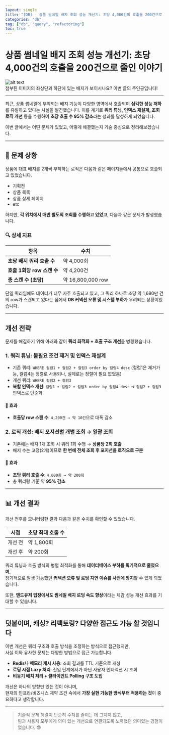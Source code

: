 ```yaml
---
layout: single
title: "[DB] - 상품 썸네일 배지 조회 성능 개선기: 초당 4,000건의 호출을 200건으로 줄인 이야기"
categories: "db"
tag: ["db", "query", "refactoring"]
toc: true
---
```


# 상품 썸네일 배지 조회 성능 개선기: 초당 4,000건의 호출을 200건으로 줄인 이야기

![alt text](https://cogito1016.github.io/images/2025-06-05-reduceQureyRequest/image.png)  
첨부된 이미지의 좌상단과 하단에 있는 배지가 보이시나요? 이번 글의 주인공입니다!

---

최근, 상품 썸네일에 부착되는 배지 기능이 다양한 영역에서 호출되며 **심각한 성능 저하**를 유발하고 있다는 사실을 발견했습니다. 이를 계기로 **쿼리 튜닝, 인덱스 재설계, 조회 로직 개선** 등을 수행하여 **초당 호출 수 95% 감소**라는 성과를 달성하게 되었습니다.

이번 글에서는 어떤 문제가 있었고, 어떻게 해결했는지 기술 중심으로 정리해보겠습니다.

---

## 🧨 문제 상황

상품에 대표 배지를 2개씩 부착하는 로직은 다음과 같은 페이지들에서 공통으로 호출되고 있었습니다.

- 기획전
- 상품 목록
- 상품 상세 페이지
- etc

하지만, **각 위치에서 매번 별도의 조회를 수행하고 있었고**, 다음과 같은 문제가 발생했습니다.

### 🔍 상세 지표

| 항목                       | 수치              |
| -------------------------- | ----------------- |
| **초당 배지 쿼리 호출 수** | 약 4,000회        |
| **호출 1회당 row 스캔 수** | 약 4,200건        |
| **총 스캔 수 (초당)**      | 약 16,800,000 row |

단일 쿼리임에도 데이터가 너무 자주 호출되고 있고, 그 쿼리 하나로 초당 약 1,680만 건의 row가 스캔되고 있다는 점에서 **DB 커넥션 오류 및 시스템 부하**가 우려되는 상황이었습니다.

---

## 개선 전략

문제를 해결하기 위해 아래와 같이 **쿼리 최적화 + 호출 구조 개선**을 병행했습니다.

### 1. 쿼리 튜닝: 불필요 조건 제거 및 인덱스 재설계

- 기존 쿼리: `WHERE 컬럼1 + 컬럼2 + 컬럼3 order by 컬럼4 desc` (컬럼1은 제거가능, 컬럼4는 정렬로 사용되나, 실제로는 정렬이 필요 없었음)
- 개선 쿼리: `WHERE 컬럼2 + 컬럼3`
- **복합 인덱스 개선**: `컬럼1 + 컬럼2 + 컬럼3 order by 컬럼4 desc` → `컬럼2 + 컬럼3` 인덱스로 단순화

#### 🎯 효과

- **호출당 row 스캔 수**: `4,200건 → 약 10건`으로 대폭 감소

### 2. 로직 개선: 배지 포지션별 개별 조회 → 일괄 조회

- 기존에는 배지 1개 조회 시 쿼리 1회 수행 → **상품당 2회 호출**
- 배지 수는 고정(2개)이므로 **한 번에 전체 조회 후 포지션을 로직으로 구분**

#### 🎯 효과

- **초당 쿼리 호출 수**: `4,000회 → 약 200회`
- 총 쿼리량 기준 약 **95% 감소**

---

## 📊 개선 결과

개선 전후를 모니터링한 결과 다음과 같은 수치를 확인할 수 있었습니다.

| 시점    | 초당 최대 호출 수 |
| ------- | ----------------- |
| 개선 전 | 약 1,800회        |
| 개선 후 | 약 200회          |

쿼리 튜닝과 호출 방식의 병렬 최적화를 통해 **데이터베이스 부하를 획기적으로 줄였으며**,  
장기적으로 발생 가능했던 **커넥션 오류 및 로딩 지연 이슈를 사전에 방지**할 수 있게 되었습니다.

또한, **엔드유저 입장에서도 썸네일 배지 로딩 속도 향상**이라는 체감 성능 개선 효과를 기대할 수 있습니다.

---

## 덧붙이며, 캐싱? 리팩토링? 다양한 접근도 가능 할 것입니다

이번 개선은 쿼리 구조와 호출 방식을 조정하는 방식으로 접근했지만,  
사실 이와 유사한 문제는 다양한 방법으로 접근 가능합니다.

- **Redis나 메모리 캐시 사용**: 조회 결과를 TTL 기준으로 캐싱
- **로딩 시점 Lazy 처리**: 진입 단계에서가 아닌 사용자 인터랙션 시 조회
- **비동기 배치 처리 + 클라이언트 Polling 구조 도입**

개선은 하나의 방향만 있는 것이 아니며,  
현재의 인프라/비즈니스 제약 조건 속에서 **가장 실현 가능한 방식부터 적용하는 것**이 중요하다고 생각합니다.

---

> 기술적 문제 해결이 단순히 수치를 줄이는 데 그치지 않고,  
> 팀과 사용자 모두에게 의미 있는 개선으로 연결되도록 노력했던 의미있는 경험이었습니다. 😎
